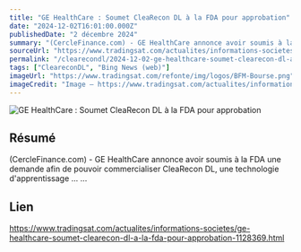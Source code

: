 ```yaml
---
title: "GE HealthCare : Soumet CleaRecon DL à la FDA pour approbation"
date: "2024-12-02T16:01:00.000Z"
publishedDate: "2 décembre 2024"
summary: "(CercleFinance.com) - GE HealthCare annonce avoir soumis à la FDA une demande afin de pouvoir commercialiser CleaRecon DL, une technologie d'apprentissage … ..."
sourceUrl: "https://www.tradingsat.com/actualites/informations-societes/ge-healthcare-soumet-clearecon-dl-a-la-fda-pour-approbation-1128369.html"
permalink: "/clearecondl/2024-12-02-ge-healthcare-soumet-clearecon-dl-a-la-fda-pour-approbation"
tags: ["CleareconDL", "Bing News (web)"]
imageUrl: "https://www.tradingsat.com/refonte/img/logos/BFM-Bourse.png"
imageCredit: "Image — https://www.tradingsat.com/actualites/informations-societes/ge-healthcare-soumet-clearecon-dl-a-la-fda-pour-approbation-1128369.html"
---
```


![GE HealthCare : Soumet CleaRecon DL à la FDA pour approbation](https://www.tradingsat.com/refonte/img/logos/BFM-Bourse.png)

## Résumé

(CercleFinance.com) - GE HealthCare annonce avoir soumis à la FDA une demande afin de pouvoir commercialiser CleaRecon DL, une technologie d'apprentissage … ...

## Lien

https://www.tradingsat.com/actualites/informations-societes/ge-healthcare-soumet-clearecon-dl-a-la-fda-pour-approbation-1128369.html

